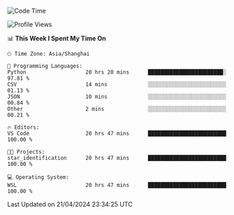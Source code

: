 <!--START_SECTION:waka-->
![Code Time](http://img.shields.io/badge/Code%20Time-1%2C632%20hrs%2040%20mins-blue)

![Profile Views](http://img.shields.io/badge/Profile%20Views-9-blue)

📊 **This Week I Spent My Time On** 

```text
🕑︎ Time Zone: Asia/Shanghai

💬 Programming Languages: 
Python                   20 hrs 20 mins      ████████████████████████░   97.81 % 
CSV                      14 mins             ░░░░░░░░░░░░░░░░░░░░░░░░░   01.13 % 
JSON                     10 mins             ░░░░░░░░░░░░░░░░░░░░░░░░░   00.84 % 
Other                    2 mins              ░░░░░░░░░░░░░░░░░░░░░░░░░   00.21 % 

🔥 Editors: 
VS Code                  20 hrs 47 mins      █████████████████████████   100.00 % 

🐱‍💻 Projects: 
star_identification      20 hrs 47 mins      █████████████████████████   100.00 % 

💻 Operating System: 
WSL                      20 hrs 47 mins      █████████████████████████   100.00 % 
```


 Last Updated on 21/04/2024 23:34:25 UTC
<!--END_SECTION:waka-->